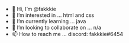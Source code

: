 - 👋 Hi, I’m @fakkkie
- 👀 I’m interested in ... html and css
- 🌱 I’m currently learning ... java
- 💞️ I’m looking to collaborate on ... n/a
- 📫 How to reach me ... discord: fakkkie#6454

<!---
fakkkie/fakkkie is a ✨ special ✨ repository because its `README.md` (this file) appears on your GitHub profile.
You can click the Preview link to take a look at your changes.
--->
